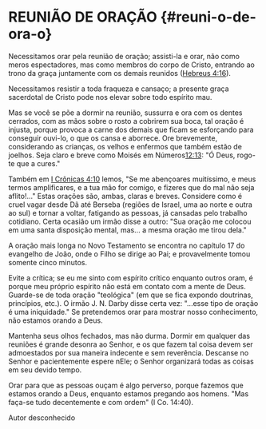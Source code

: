 # REUNIÃO DE ORAÇÃO {#reuni-o-de-ora-o}

Necessitamos orar pela reunião de oração; assisti-la e orar, não como meros espectadores, mas como membros do corpo de Cristo, entrando ao trono da graça juntamente com os demais reunidos ([Hebreus 4:16](http://bibliaonline.com.br/acf/hb/4/16)).

Necessitamos resistir a toda fraqueza e cansaço; a presente graça sacerdotal de Cristo pode nos elevar sobre todo espírito mau.

Mas se você se põe a dormir na reunião, sussurra e ora com os dentes cerrados, com as mãos sobre o rosto a cobrirem sua boca, tal oração é injusta, porque provoca a carne dos demais que ficam se esforçando para conseguir ouvi-lo, o que os cansa e aborrece. Ore brevemente, considerando as crianças, os velhos e enfermos que também estão de joelhos. Seja claro e breve como Moisés em Números[12:13](http://bibliaonline.com.br/acf/nm/12/13): &quot;Ó Deus, rogo-te que a cures.&quot;

Também em [I Crônicas 4:10](http://bibliaonline.com.br/acf/1cr/4/10) lemos, &quot;Se me abençoares muitíssimo, e meus termos amplificares, e a tua mão for comigo, e fizeres que do mal não seja aflito!...&quot; Estas orações são, ambas, claras e breves. Considere como é cruel vagar desde Dã até Berseba (regiões de Israel, uma ao norte e outra ao sul) e tornar a voltar, fatigando as pessoas, já cansadas pelo trabalho cotidiano. Certa ocasião um irmão disse a outro: &quot;Sua oração me colocou em uma santa disposição mental, mas... a mesma oração me tirou dela.&quot;

A oração mais longa no Novo Testamento se encontra no capítulo 17 do evangelho de João, onde o Filho se dirige ao Pai; e provavelmente tomou somente cinco minutos.

Evite a crítica; se eu me sinto com espírito crítico enquanto outros oram, é porque meu próprio espírito não está em contato com a mente de Deus. Guarde-se de toda oração &quot;teológica&quot; (em que se fica expondo doutrinas, princípios, etc.). O irmão J. N. Darby disse certa vez: &quot;...esse tipo de oração é uma iniquidade.&quot; Se pretendemos orar para mostrar nosso conhecimento, não estamos orando a Deus.

Mantenha seus olhos fechados, mas não durma. Dormir em qualquer das reuniões é grande desonra ao Senhor, e os que fazem tal coisa devem ser admoestados por sua maneira indecente e sem reverência. Descanse no Senhor e pacientemente espere nEle; o Senhor organizará todas as coisas em seu devido tempo.

Orar para que as pessoas ouçam é algo perverso, porque fazemos que estamos orando a Deus, enquanto estamos pregando aos homens. &quot;Mas faça-se tudo decentemente e com ordem&quot; (I Co. 14:40).

Autor desconhecido